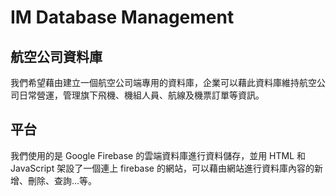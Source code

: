 # IM Database Management

## 航空公司資料庫
我們希望藉由建立一個航空公司端專用的資料庫，企業可以藉此資料庫維持航空公司日常營運，管理旗下飛機、機組人員、航線及機票訂單等資訊。

## 平台
我們使用的是 Google Firebase 的雲端資料庫進行資料儲存，並用 HTML 和 JavaScript 架設了一個連上 firebase 的網站，可以藉由網站進行資料庫內容的新增、刪除、查詢...等。
